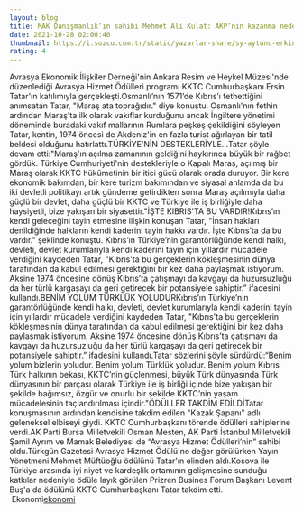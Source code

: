 ```yaml
--- 
layout: blog
title: MAK Danışmanlık’ın sahibi Mehmet Ali Kulat: AKP’nin kazanma nedeni olan Erdoğan şimdi kaybetme nedeni
date: 2021-10-28 02:00:40
thumbnail: https://i.sozcu.com.tr/static/yazarlar-share/sy-aytunc-erkin.jpg?ver=8.0.1
rating: 4
---
```

Avrasya Ekonomik İlişkiler Derneği'nin Ankara Resim ve Heykel Müzesi'nde düzenlediği Avrasya Hizmet Ödülleri programı KKTC Cumhurbaşkanı Ersin Tatar'ın katılımıyla gerçekleşti.Osmanlı’nın 1571’de Kıbrıs’ı fethettiğini anımsatan Tatar, "Maraş ata toprağıdır." diye konuştu. Osmanlı'nın fethin ardından Maraş'ta ilk olarak vakıflar kurduğunu ancak İngiltere yönetimi döneminde buradaki vakıf mallarının Rumlara peşkeş çekildiğini söyleyen Tatar, kentin, 1974 öncesi de Akdeniz'in en fazla turist ağırlayan bir tatil beldesi olduğunu hatırlattı.TÜRKİYE'NİN DESTEKLERİYLE...Tatar şöyle devam etti:"Maraş'ın açılma zamanının geldiğini haykırınca büyük bir rağbet gördük. Türkiye Cumhuriyeti'nin destekleriyle o Kapalı Maraş, açılmış bir Maraş olarak KKTC hükûmetinin bir itici gücü olarak orada duruyor. Bir kere ekonomik bakımdan, bir kere turizm bakımından ve siyasal anlamda da bu iki devletli politikayı artık gündeme getirdikten sonra Maraş açılımıyla daha güçlü bir devlet, daha güçlü bir KKTC ve Türkiye ile iş birliğiyle daha haysiyetli, bize yakışan bir siyasettir."İŞTE KIBRIS'TA BU VARDIR!Kıbrıs’ın kendi geleceğini tayin etmesine ilişkin konuşan Tatar, "İnsan hakları denildiğinde halkların kendi kaderini tayin hakkı vardır. İşte Kıbrıs’ta da bu vardır." şeklinde konuştu. Kıbrıs’ın Türkiye’nin garantörlüğünde kendi halkı, devleti, devlet kurumlarıyla kendi kaderini tayin için yıllardır mücadele verdiğini kaydeden Tatar, "Kıbrıs'ta bu gerçeklerin kökleşmesinin dünya tarafından da kabul edilmesi gerektiğini bir kez daha paylaşmak istiyorum. Aksine 1974 öncesine dönüş Kıbrıs’ta çatışmayı da kavgayı da huzursuzluğu da her türlü kargaşayı da geri getirecek bir potansiyele sahiptir.” ifadesini kullandı.BENİM YOLUM TÜRKLÜK YOLUDURKıbrıs’ın Türkiye’nin garantörlüğünde kendi halkı, devleti, devlet kurumlarıyla kendi kaderini tayin için yıllardır mücadele verdiğini kaydeden Tatar, "Kıbrıs'ta bu gerçeklerin kökleşmesinin dünya tarafından da kabul edilmesi gerektiğini bir kez daha paylaşmak istiyorum. Aksine 1974 öncesine dönüş Kıbrıs’ta çatışmayı da kavgayı da huzursuzluğu da her türlü kargaşayı da geri getirecek bir potansiyele sahiptir.” ifadesini kullandı.Tatar sözlerini şöyle sürdürdü:“Benim yolum bizlerin yoludur. Benim yolum Türklük yoludur. Benim yolum Kıbrıs Türk halkının bekası, KKTC’nin güçlenmesi, büyük Türk dünyasında Türk dünyasının bir parçası olarak Türkiye ile iş birliği içinde bize yakışan bir şekilde bağımsız, özgür ve onurlu bir şekilde KKTC’nin yaşam mücadelesinin taçlandırılması içindir."ÖDÜLLER TAKDİM EDİLDİTatar konuşmasının ardından kendisine takdim edilen "Kazak Şapanı" adlı geleneksel elbiseyi giydi. KKTC Cumhurbaşkanı törende ödülleri sahiplerine verdi.AK Parti Bursa Milletvekili Osman Mesten, AK Parti İstanbul Milletvekili Şamil Ayrım ve Mamak Belediyesi de “Avrasya Hizmet Ödülleri’nin” sahibi oldu.Türkgün Gazetesi Avrasya Hizmet Ödülü'ne değer görülürken Yayın Yönetmeni Mehmet Müftüoğlu ödülünü Tatar'ın elinden aldı.Kosova ile Türkiye arasında iyi niyet ve kardeşlik ortamının gelişmesine sunduğu katkılar nedeniyle ödüle layık görülen Prizren Busines Forum Başkanı Levent Buş'a da ödülünü KKTC Cumhurbaşkanı Tatar takdim etti. </br>&nbsp;Ekonomi<a href="Ekonomi">ekonomi</a>